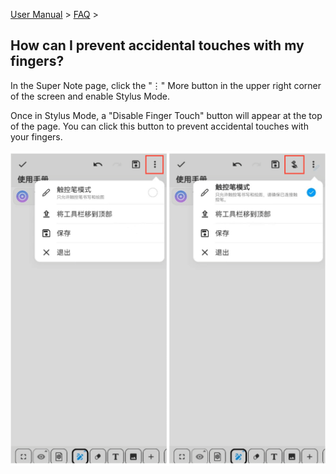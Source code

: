 [User Manual](/dragonnest/drawnote/manual/en) > [FAQ](/dragonnest/drawnote/manual/en/q_a) >

How can I prevent accidental touches with my fingers?
---
In the Super Note page, click the "⋮" More button in the upper right corner of the screen and enable Stylus Mode.

Once in Stylus Mode, a "Disable Finger Touch" button will appear at the top of the page. You can click this button to prevent accidental touches with your fingers.

![Stylus Mode](imgs/stylus_mode.png)